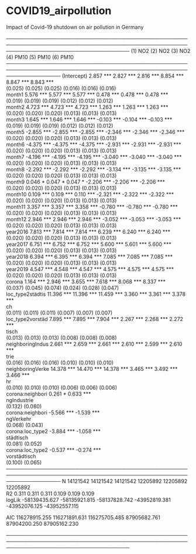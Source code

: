 # COVID19_airpollution
Impact of Covid-19 shutdown on air pollution in Germany


──────────────────────────────────────────────────────────────────────────────────────────────────────────────────────────────────────
                         (1) NO2            (2) NO2            (3) NO2            (4) PM10           (5) PM10           (6) PM10      
                   ───────────────────────────────────────────────────────────────────────────────────────────────────────────────────
  (Intercept)               2.857 ***          2.827 ***          2.816 ***          8.854 ***          8.847 ***          8.843 ***  
                           (0.025)            (0.025)            (0.025)            (0.016)            (0.016)            (0.016)     
  month1                    5.576 ***          5.577 ***          5.577 ***          0.478 ***          0.478 ***          0.478 ***  
                           (0.019)            (0.019)            (0.019)            (0.012)            (0.012)            (0.012)     
  month2                    4.723 ***          4.723 ***          4.723 ***          1.263 ***          1.263 ***          1.263 ***  
                           (0.020)            (0.020)            (0.020)            (0.013)            (0.013)            (0.013)     
  month3                    1.645 ***          1.646 ***          1.646 ***         -0.103 ***         -0.104 ***         -0.103 ***  
                           (0.019)            (0.019)            (0.019)            (0.012)            (0.012)            (0.012)     
  month5                   -2.855 ***         -2.855 ***         -2.855 ***         -2.346 ***         -2.346 ***         -2.346 ***  
                           (0.020)            (0.020)            (0.020)            (0.013)            (0.013)            (0.013)     
  month6                   -4.375 ***         -4.375 ***         -4.375 ***         -2.931 ***         -2.931 ***         -2.931 ***  
                           (0.020)            (0.020)            (0.020)            (0.013)            (0.013)            (0.013)     
  month7                   -4.196 ***         -4.195 ***         -4.195 ***         -3.040 ***         -3.040 ***         -3.040 ***  
                           (0.020)            (0.020)            (0.020)            (0.013)            (0.013)            (0.013)     
  month8                   -2.292 ***         -2.292 ***         -2.292 ***         -3.134 ***         -3.135 ***         -3.135 ***  
                           (0.020)            (0.020)            (0.020)            (0.013)            (0.013)            (0.013)     
  month9                    0.046 *            0.047 *            0.047 *           -2.206 ***         -2.206 ***         -2.206 ***  
                           (0.020)            (0.020)            (0.020)            (0.013)            (0.013)            (0.013)     
  month10                   0.109 ***          0.109 ***          0.110 ***         -2.321 ***         -2.322 ***         -2.322 ***  
                           (0.020)            (0.020)            (0.020)            (0.013)            (0.013)            (0.013)     
  month11                   3.357 ***          3.357 ***          3.358 ***         -0.780 ***         -0.780 ***         -0.780 ***  
                           (0.020)            (0.020)            (0.020)            (0.013)            (0.013)            (0.013)     
  month12                   2.946 ***          2.946 ***          2.946 ***         -3.052 ***         -3.053 ***         -3.053 ***  
                           (0.020)            (0.020)            (0.020)            (0.013)            (0.013)            (0.013)     
  year2016                  7.813 ***          7.814 ***          7.814 ***          6.239 ***          6.240 ***          6.240 ***  
                           (0.020)            (0.020)            (0.020)            (0.013)            (0.013)            (0.013)     
  year2017                  6.751 ***          6.752 ***          6.752 ***          5.600 ***          5.601 ***          5.600 ***  
                           (0.020)            (0.020)            (0.020)            (0.013)            (0.013)            (0.013)     
  year2018                  6.394 ***          6.395 ***          6.394 ***          7.085 ***          7.085 ***          7.085 ***  
                           (0.020)            (0.020)            (0.020)            (0.013)            (0.013)            (0.013)     
  year2019                  4.547 ***          4.548 ***          4.547 ***          4.575 ***          4.575 ***          4.575 ***  
                           (0.020)            (0.020)            (0.020)            (0.013)            (0.013)            (0.013)     
  corona                    1.164 ***          2.946 ***          3.655 ***          7.618 ***          8.068 ***          8.337 ***  
                           (0.037)            (0.045)            (0.074)            (0.024)            (0.028)            (0.047)     
  loc_type2städtis         11.396 ***         11.396 ***         11.459 ***          3.360 ***          3.361 ***          3.378 ***  
  ch                                                                                                                                  
                           (0.011)            (0.011)            (0.011)            (0.007)            (0.007)            (0.007)     
  loc_type2vorstäd          7.895 ***          7.895 ***          7.904 ***          2.267 ***          2.268 ***          2.272 ***  
  tisch                                                                                                                               
                           (0.013)            (0.013)            (0.013)            (0.008)            (0.008)            (0.008)     
  neighboringIndus          2.661 ***          2.659 ***          2.661 ***          2.610 ***          2.599 ***          2.610 ***  
  trie                                                                                                                                
                           (0.016)            (0.016)            (0.016)            (0.010)            (0.010)            (0.010)     
  neighboringVerke         14.378 ***         14.470 ***         14.378 ***          3.465 ***          3.492 ***          3.466 ***  
  hr                                                                                                                                  
                           (0.010)            (0.010)            (0.010)            (0.006)            (0.006)            (0.006)     
  corona:neighbori                             0.261 *                                                  0.633 ***                     
  ngIndustrie                                                                                                                         
                                              (0.132)                                                  (0.080)                        
  corona:neighbori                            -5.566 ***                                               -1.539 ***                     
  ngVerkehr                                                                                                                           
                                              (0.068)                                                  (0.043)                        
  corona:loc_type2                                               -3.884 ***                                               -1.058 ***  
  städtisch                                                                                                                           
                                                                 (0.081)                                                  (0.052)     
  corona:loc_type2                                               -0.537 ***                                               -0.274 ***  
  vorstädtisch                                                                                                                        
                                                                 (0.100)                                                  (0.065)     
                   ───────────────────────────────────────────────────────────────────────────────────────────────────────────────────
  N                  14121542           14121542           14121542           12205892           12205892           12205892          
  R2                        0.311              0.311              0.311              0.109              0.109              0.109      
  logLik             -58139435.627      -58135921.815      -58137828.742      -43952819.381      -43952076.125      -43952557.115     
                                                                                                                                      
  AIC                116278915.255      116271891.631      116275705.485      87905682.761       87904200.250       87905162.230      
                                                                                                                                      
──────────────────────────────────────────────────────────────────────────────────────────────────────────────────────────────────────
